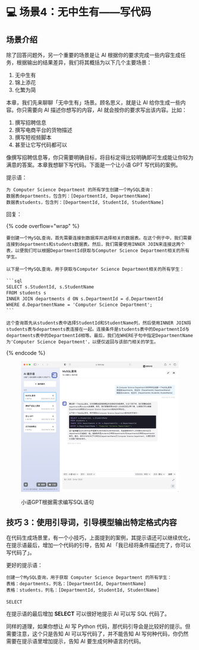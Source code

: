 # 💻 场景4：无中生有——写代码

## 场景介绍

除了回答问题外，另一个重要的场景是让 AI 根据你的要求完成一些内容生成任务，根据输出的结果差异，我们将其概括为以下几个主要场景：

1. 无中生有
2. 锦上添花
3. 化繁为简

本章，我们先来聊聊「无中生有」场景。顾名思义，就是让 AI 给你生成一些内容。你只需要向 AI 描述你想写的内容，AI 就会按你的要求写出该内容。比如：

1. 撰写招聘信息
2. 撰写电商平台的货物描述
3. 撰写短视频脚本
4. 甚至让它写代码都可以

像撰写招聘信息等，你只需要明确目标，将目标定得比较明确即可生成能让你较为满意的答案。本章我想聊下写代码。下面是一个让小语 GPT 写代码的案例。

提示语：

```other
为 Computer Science Department 的所有学生创建一个MySQL查询：
数据表departments，包含列：[DepartmentId, DepartmentName]
数据表students，包含列：[DepartmentId, StudentId, StudentName]
```

回复：

{% code overflow="wrap" %}
````other
要创建一个MySQL查询，首先需要连接到数据库并选择相关的数据表。在这个例子中，我们需要连接到departments和students数据表。然后，我们需要使用INNER JOIN来连接这两个表，以便我们可以根据DepartmentId获取与Computer Science Department相关的所有学生。

以下是一个MySQL查询，用于获取与Computer Science Department相关的所有学生：

```sql
SELECT s.StudentId, s.StudentName
FROM students s
INNER JOIN departments d ON s.DepartmentId = d.DepartmentId
WHERE d.DepartmentName = 'Computer Science Department';
```

这个查询首先从students表中选择StudentId和StudentName列，然后使用INNER JOIN将students表与departments表连接在一起。连接条件是students表中的DepartmentId与departments表中的DepartmentId相等。最后，我们在WHERE子句中指定DepartmentName为'Computer Science Department'，以便仅返回与该部门相关的学生。
````
{% endcode %}

<div align="left">

<figure><img src="../.gitbook/assets/scene4_1.png" alt="" width="563"><figcaption><p>小语GPT根据需求编写SQL语句</p></figcaption></figure>

</div>

## **技巧 3：使用引导词，引导模型输出特定格式内容**

在代码生成场景里，有一个小技巧，上面提到的案例，其提示语还可以继续优化，在提示语最后，增加一个代码的引导，告知 AI 「我已经将条件描述完了，你可以写代码了」。

更好的提示语：

```other
创建一个MySQL查询，用于获取 Computer Science Department 的所有学生：
表格：departments，列名：[DepartmentId, DepartmentName]
表格：students，列名：[DepartmentId, StudentId, StudentName]

SELECT
```

在提示语的最后增加 **SELECT** 可以很好地提示 AI 可以写 SQL 代码了。

同样的道理，如果你想让 AI 写 Python 代码，那代码引导会是比较好的提示。但需要注意，这个只是告知 AI 可以写代码了，并不能告知 AI 写何种代码，你仍然需要在提示语里增加提示，告知 AI 要生成何种语言的代码。

